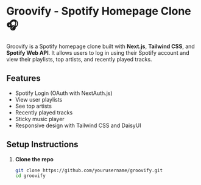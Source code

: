 # Groovify - Spotify Homepage Clone 🎧

Groovify is a Spotify homepage clone built with **Next.js**, **Tailwind CSS**, and **Spotify Web API**. It allows users to log in using their Spotify account and view their playlists, top artists, and recently played tracks.

## Features

- Spotify Login (OAuth with NextAuth.js)
- View user playlists
- See top artists
- Recently played tracks
- Sticky music player 
- Responsive design with Tailwind CSS and DaisyUI

## Setup Instructions

1. **Clone the repo**
   ```bash
   git clone https://github.com/yourusername/groovify.git
   cd groovify
